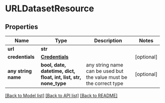 # URLDatasetResource


## Properties
Name | Type | Description | Notes
------------ | ------------- | ------------- | -------------
**url** | **str** |  | 
**credentials** | [**Credentials**](Credentials.md) |  | [optional] 
**any string name** | **bool, date, datetime, dict, float, int, list, str, none_type** | any string name can be used but the value must be the correct type | [optional]

[[Back to Model list]](../README.md#documentation-for-models) [[Back to API list]](../README.md#documentation-for-api-endpoints) [[Back to README]](../README.md)


